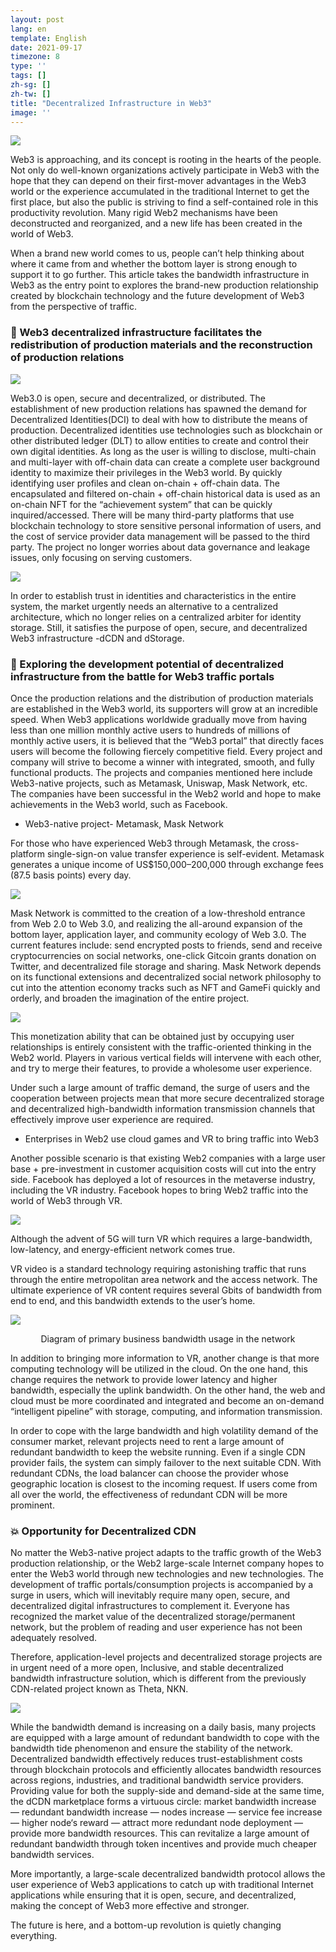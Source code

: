 ```yaml
---
layout: post
lang: en
template: English
date: 2021-09-17
timezone: 8
type: ''
tags: []
zh-sg: []
zh-tw: []
title: "Decentralized Infrastructure in Web3"
image: ''
---
```


![](https://raw.githubusercontent.com/bitruss/img/main/2021/202205271413469.png)

Web3 is approaching, and its concept is rooting in the hearts of the people. Not only do well-known organizations actively participate in Web3 with the hope that they can depend on their first-mover advantages in the Web3 world or the experience accumulated in the traditional Internet to get the first place, but also the public is striving to find a self-contained role in this productivity revolution. Many rigid Web2 mechanisms have been deconstructed and reorganized, and a new life has been created in the world of Web3.

When a brand new world comes to us, people can’t help thinking about where it came from and whether the bottom layer is strong enough to support it to go further. This article takes the bandwidth infrastructure in Web3 as the entry point to explores the brand-new production relationship created by blockchain technology and the future development of Web3 from the perspective of traffic.

### 🙋 Web3 decentralized infrastructure facilitates the redistribution of production materials and the reconstruction of production relations

![](https://raw.githubusercontent.com/bitruss/img/main/2021/202205271414761.png)

Web3.0 is open, secure and decentralized, or distributed. The establishment of new production relations has spawned the demand for Decentralized Identities(DCI) to deal with how to distribute the means of production. Decentralized identities use technologies such as blockchain or other distributed ledger (DLT) to allow entities to create and control their own digital identities. As long as the user is willing to disclose, multi-chain and multi-layer with off-chain data can create a complete user background identity to maximize their privileges in the Web3 world. By quickly identifying user profiles and clean on-chain + off-chain data. The encapsulated and filtered on-chain + off-chain historical data is used as an on-chain NFT for the “achievement system” that can be quickly inquired/accessed. There will be many third-party platforms that use blockchain technology to store sensitive personal information of users, and the cost of service provider data management will be passed to the third party. The project no longer worries about data governance and leakage issues, only focusing on serving customers.

![](https://raw.githubusercontent.com/bitruss/img/main/2021/202205271415655.jpeg)

In order to establish trust in identities and characteristics in the entire system, the market urgently needs an alternative to a centralized architecture, which no longer relies on a centralized arbiter for identity storage. Still, it satisfies the purpose of open, secure, and decentralized Web3 infrastructure -dCDN and dStorage.

### 📀 Exploring the development potential of decentralized infrastructure from the battle for Web3 traffic portals

Once the production relations and the distribution of production materials are established in the Web3 world, its supporters will grow at an incredible speed. When Web3 applications worldwide gradually move from having less than one million monthly active users to hundreds of millions of monthly active users, it is believed that the “Web3 portal” that directly faces users will become the following fiercely competitive field. Every project and company will strive to become a winner with integrated, smooth, and fully functional products. The projects and companies mentioned here include Web3-native projects, such as Metamask, Uniswap, Mask Network, etc. The companies have been successful in the Web2 world and hope to make achievements in the Web3 world, such as Facebook.

- Web3-native project- Metamask, Mask Network

For those who have experienced Web3 through Metamask, the cross-platform single-sign-on value transfer experience is self-evident. Metamask generates a unique income of US$150,000–200,000 through exchange fees (87.5 basis points) every day.

![](https://raw.githubusercontent.com/bitruss/img/main/2021/202205271416777.png)

Mask Network is committed to the creation of a low-threshold entrance from Web 2.0 to Web 3.0, and realizing the all-around expansion of the bottom layer, application layer, and community ecology of Web 3.0. The current features include: send encrypted posts to friends, send and receive cryptocurrencies on social networks, one-click Gitcoin grants donation on Twitter, and decentralized file storage and sharing. Mask Network depends on its functional extensions and decentralized social network philosophy to cut into the attention economy tracks such as NFT and GameFi quickly and orderly, and broaden the imagination of the entire project.

![](https://raw.githubusercontent.com/bitruss/img/main/2021/202205271416984.png)

This monetization ability that can be obtained just by occupying user relationships is entirely consistent with the traffic-oriented thinking in the Web2 world. Players in various vertical fields will intervene with each other, and try to merge their features, to provide a wholesome user experience.

Under such a large amount of traffic demand, the surge of users and the cooperation between projects mean that more secure decentralized storage and decentralized high-bandwidth information transmission channels that effectively improve user experience are required.

- Enterprises in Web2 use cloud games and VR to bring traffic into Web3

Another possible scenario is that existing Web2 companies with a large user base + pre-investment in customer acquisition costs will cut into the entry side. Facebook has deployed a lot of resources in the metaverse industry, including the VR industry. Facebook hopes to bring Web2 traffic into the world of Web3 through VR.

![](https://raw.githubusercontent.com/bitruss/img/main/2021/202205271417264.jpeg)

Although the advent of 5G will turn VR which requires a large-bandwidth, low-latency, and energy-efficient network comes true.

VR video is a standard technology requiring astonishing traffic that runs through the entire metropolitan area network and the access network. The ultimate experience of VR content requires several Gbits of bandwidth from end to end, and this bandwidth extends to the user’s home.

![](https://raw.githubusercontent.com/bitruss/img/main/2021/202205271417852.png)
<p><center>Diagram of primary business bandwidth usage in the network</center></p>

In addition to bringing more information to VR, another change is that more computing technology will be utilized in the cloud. On the one hand, this change requires the network to provide lower latency and higher bandwidth, especially the uplink bandwidth. On the other hand, the web and cloud must be more coordinated and integrated and become an on-demand “intelligent pipeline” with storage, computing, and information transmission.

In order to cope with the large bandwidth and high volatility demand of the consumer market, relevant projects need to rent a large amount of redundant bandwidth to keep the website running. Even if a single CDN provider fails, the system can simply failover to the next suitable CDN. With redundant CDNs, the load balancer can choose the provider whose geographic location is closest to the incoming request. If users come from all over the world, the effectiveness of redundant CDN will be more prominent.

### 💥 Opportunity for Decentralized CDN

No matter the Web3-native project adapts to the traffic growth of the Web3 production relationship, or the Web2 large-scale Internet company hopes to enter the Web3 world through new technologies and new technologies. The development of traffic portals/consumption projects is accompanied by a surge in users, which will inevitably require many open, secure, and decentralized digital infrastructures to complement it. Everyone has recognized the market value of the decentralized storage/permanent network, but the problem of reading and user experience has not been adequately resolved.

Therefore, application-level projects and decentralized storage projects are in urgent need of a more open, Inclusive, and stable decentralized bandwidth infrastructure solution, which is different from the previously CDN-related project known as Theta, NKN.

![](https://raw.githubusercontent.com/bitruss/img/main/2021/202205271418203.jpeg)

While the bandwidth demand is increasing on a daily basis, many projects are equipped with a large amount of redundant bandwidth to cope with the bandwidth tide phenomenon and ensure the stability of the network. Decentralized bandwidth effectively reduces trust-establishment costs through blockchain protocols and efficiently allocates bandwidth resources across regions, industries, and traditional bandwidth service providers. Providing value for both the supply-side and demand-side at the same time, the dCDN marketplace forms a virtuous circle: market bandwidth increase — redundant bandwidth increase — nodes increase — service fee increase — higher node‘s reward — attract more redundant node deployment — provide more bandwidth resources. This can revitalize a large amount of redundant bandwidth through token incentives and provide much cheaper bandwidth services.

More importantly, a large-scale decentralized bandwidth protocol allows the user experience of Web3 applications to catch up with traditional Internet applications while ensuring that it is open, secure, and decentralized, making the concept of Web3 more effective and stronger.

The future is here, and a bottom-up revolution is quietly changing everything.
